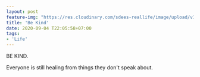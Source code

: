 ```yaml
---
layout: post
feature-img: "https://res.cloudinary.com/sdees-reallife/image/upload/v1555658919/sample_feature_img.png"
title: 'Be Kind'
date: 2020-09-04 T22:05:58+07:00
tags:
- 'Life'
---
```

BE KIND.

<i class="fa fa-child" style="color:plum"></i>

Everyone is still healing from things they don't speak about.
